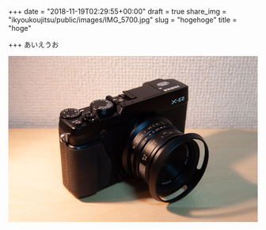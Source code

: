 +++
date = "2018-11-19T02:29:55+00:00"
draft = true
share_img = "ikyoukoujitsu/public/images/IMG_5700.jpg"
slug = "hogehoge"
title = "hoge"

+++
あいえうお

![](ikyoukoujitsu/public/images/IMG_5700.jpg)